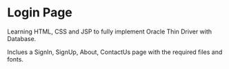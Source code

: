 # Login Page

Learning HTML, CSS and JSP to fully implement Oracle Thin Driver with Database.

Inclues a SignIn, SignUp, About, ContactUs page with the required files and fonts.
